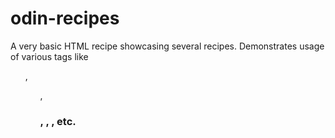 # odin-recipes
A very basic HTML recipe showcasing several recipes. Demonstrates usage 
of various tags like <ul>, <ol>, <h3>, <img>, <a>, etc.

